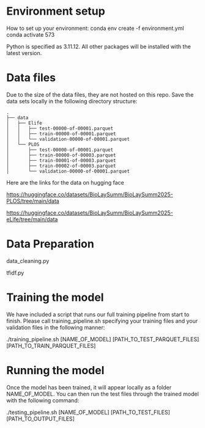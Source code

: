 # Environment setup

How to set up your environment:
conda env create -f environment.yml
conda activate 573

Python is specified as 3.11.12. All other packages will be installed with the latest version.

# Data files

Due to the size of the data files, they are not hosted on this repo. Save the data sets locally in the following directory structure:

```
.
├── data
│   ├── Elife
│   │   ├── test-00000-of-00001.parquet
│   │   ├── train-00000-of-00001.parquet
│   │   └── validation-00000-of-00001.parquet
│   └── PLOS
│       ├── test-00000-of-00001.parquet
│       ├── train-00000-of-00003.parquet
│       ├── train-00001-of-00003.parquet
│       ├── train-00002-of-00003.parquet
│       └── validation-00000-of-00001.parquet
```

Here are the links for the data on hugging face

https://huggingface.co/datasets/BioLaySumm/BioLaySumm2025-PLOS/tree/main/data

https://huggingface.co/datasets/BioLaySumm/BioLaySumm2025-eLife/tree/main/data

# Data Preparation

data_cleaning.py

tfidf.py

# Training the model
We have included a script that runs our full training pipeline from start to finish. Please call training_pipeline.sh specifying your training files and your validation files in the following manner:

./training_pipeline.sh [NAME_OF_MODEL] [PATH_TO_TEST_PARQUET_FILES] [PATH_TO_TRAIN_PARQUET_FILES]

# Running the model
Once the model has been trained, it will appear locally as a folder NAME_OF_MODEL. You can then run the test files through the trained model with the following command:

./testing_pipeline.sh [NAME_OF_MODEL] [PATH_TO_TEST_FILES] [PATH_TO_OUTPUT_FILES]